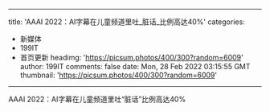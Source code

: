 
---
title: 'AAAI 2022：AI字幕在儿童频道里吐_脏话_比例高达40%'
categories: 
 - 新媒体
 - 199IT
 - 首页更新
headimg: 'https://picsum.photos/400/300?random=6009'
author: 199IT
comments: false
date: Mon, 28 Feb 2022 03:15:55 GMT
thumbnail: 'https://picsum.photos/400/300?random=6009'
---

<div>   
AAAI 2022：AI字幕在儿童频道里吐“脏话”比例高达40%  
</div>
            